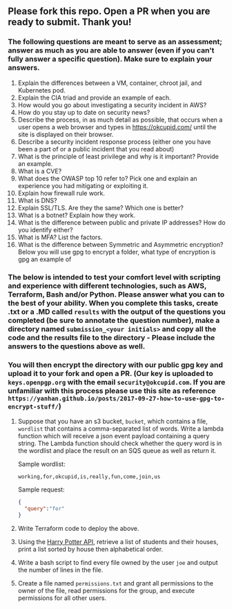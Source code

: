 ## Please fork this repo. Open a PR when you are ready to submit. Thank you!

### The following questions are meant to serve as an assessment; answer as much as you are able to answer (even if you can't fully answer a specific question). Make sure to explain your answers.




1. Explain the differences between a VM, container, chroot jail, and Kubernetes pod.
2. Explain the CIA triad and provide an example of each.
3. How would you go about investigating a security incident in AWS?
4. How do you stay up to date on security news?
5. Describe the process, in as much detail as possible, that occurs when a user opens a web browser and types in <https://okcupid.com/> until the site is displayed on their browser.
6. Describe a security incident response process (either one you have been a part of or a public incident that you read about)
7. What is the principle of least privilege and why is it important? Provide an example.
9. What is a CVE?
11. What does the OWASP top 10 refer to? Pick one and explain an experience you had mitigating or exploiting it. 
12. Explain how firewall rule work.
13. What is DNS?
14. Explain SSL/TLS. Are they the same? Which one is better?
15. What is a botnet? Explain how they work. 
16. What is the difference between public and private IP addresses? How do you identify either? 
17. What is MFA? List the factors.
18. What is the difference between Symmetric and Asymmetric encryption? Below you will use gpg to encrypt a folder, what type of encryption is gpg an example of

### The below is intended to test your comfort level with scripting and experience with different technologies, such as AWS, Terraform, Bash and/or Python. Please answer what you can to the best of your ability. When you complete this tasks, create .txt or a .MD called `results` with the output of the questions you completed (be sure to annotate the question number), make a directory named `submission_<your initials>` and copy all the code and the results file to the directory - Please include the answers to the questions above as well. 
### You will then encrypt the directory with our public gpg key and upload it to your fork and open a PR. (Our key is uploaded to `keys.openpgp.org` with the email `security@okcupid.com`. If you are unfamiliar with this process please use this site as reference `https://yanhan.github.io/posts/2017-09-27-how-to-use-gpg-to-encrypt-stuff/`)

1. Suppose that you have an s3 bucket, `bucket`, which contains a file, `wordlist` that contains a comma-separated list of words. Write a lambda function which will  receive a json event payload containing a query string. The Lambda function should check whether the query word is in the wordlist and place the result on an SQS queue as well as return it.

   Sample wordlist:

   ``` 
   working,for,okcupid,is,really,fun,come,join,us
   ```

   Sample request:

   ``` json
   {
     "query":"for"
   }
   ```
2. Write Terraform code to deploy the above.
3. Using the [Harry Potter API](https://hp-api.herokuapp.com/), retrieve a list of students and their houses, print a list sorted by house then alphabetical order.
4. Write a bash script to find every file owned by the user `joe` and output the number of lines in the file.
5. Create a file named `permissions.txt` and grant all permissions to the owner of the file, read permissions for the group, and execute permissions for all other users. 
